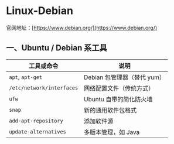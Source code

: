 # Linux-Debian

官网地址：[https://www.debian.org/](https://www.debian.org/)

## 一、Ubuntu / Debian 系工具

| 工具或命令                     | 说明                  |
|---------------------------|---------------------|
| `apt`, `apt-get`          | Debian 包管理器（替代 yum） |
| `/etc/network/interfaces` | 网络配置文件（传统方式）        |
| `ufw`                     | Ubuntu 自带的简化防火墙     |
| `snap`                    | 新的通用软件包格式           |
| `add-apt-repository`      | 添加软件源               |
| `update-alternatives`     | 多版本管理，如 Java        |